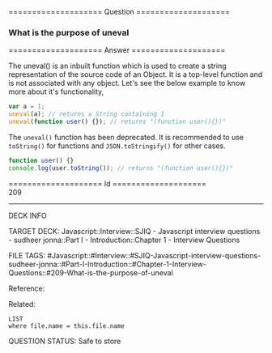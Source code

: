 ==================== Question ====================  

### What is the purpose of uneval  

==================== Answer ====================  

The uneval() is an inbuilt function which is used to create a string
representation of the source code of an Object. It is a top-level function and
is not associated with any object. Let's see the below example to know more
about it's functionality,

```javascript
var a = 1;
uneval(a); // returns a String containing 1
uneval(function user() {}); // returns "(function user(){})"
```

The `uneval()` function has been deprecated. It is recommended to use
`toString()` for functions and `JSON.toStringify()` for other cases.

```javascript
function user() {}
console.log(user.toString()); // returns "(function user(){})"
```

==================== Id ====================  
209

---

DECK INFO

TARGET DECK: Javascript::Interview::SJIQ - Javascript interview questions - sudheer jonna::Part I - Introduction::Chapter 1 - Interview Questions

FILE TAGS: #Javascript::#Interview::#SJIQ-Javascript-interview-questions-sudheer-jonna::#Part-I-Introduction::#Chapter-1-Interview-Questions::#209-What-is-the-purpose-of-uneval

Reference:

Related:

```dataview
LIST
where file.name = this.file.name
```

QUESTION STATUS: Safe to store

